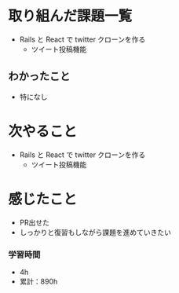 # 取り組んだ課題一覧

- Rails と React で twitter クローンを作る
  - ツイート投稿機能

## わかったこと

- 特になし

# 次やること

- Rails と React で twitter クローンを作る
  - ツイート投稿機能

# 感じたこと

- PR出せた
- しっかりと復習もしながら課題を進めていきたい

### 学習時間

- 4h
- 累計：890h
